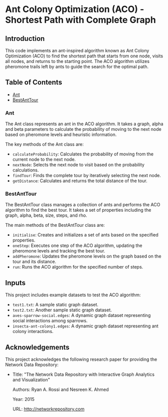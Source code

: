 # Ant Colony Optimization (ACO) - Shortest Path with Complete Graph

## Introduction

This code implements an ant-inspired algorithm known as Ant Colony Optimization (ACO) to find the shortest path that starts from one node, visits all nodes, and returns to the starting point. The ACO algorithm utilizes pheromone trails left by ants to guide the search for the optimal path.

## Table of Contents

- [Ant](https://github.com/MartinFabianIonut/University/blob/main/Year%202/Semester%204/Artificial%20Intelligence/Laboratory%204%20Optional/Ant/classes/Ant.py)
- [BestAntTour](https://github.com/MartinFabianIonut/University/blob/main/Year%202/Semester%204/Artificial%20Intelligence/Laboratory%204%20Optional/Ant/classes/BestAntTour.py)

### Ant

The Ant class represents an ant in the ACO algorithm. It takes a graph, alpha and beta parameters to calculate the probability of moving to the next node based on pheromone levels and heuristic information.

The key methods of the Ant class are:

- `calculateProbability`: Calculates the probability of moving from the current node to the next node.
- `nextNode`: Selects the next node to visit based on the probability calculations.
- `findTour`: Finds the complete tour by iteratively selecting the next node.
- `getDistance`: Calculates and returns the total distance of the tour.

### BestAntTour

The BestAntTour class manages a collection of ants and performs the ACO algorithm to find the best tour. It takes a set of properties including the graph, alpha, beta, size, steps, and rho.

The main methods of the BestAntTour class are:

- `initialise`: Creates and initializes a set of ants based on the specified properties.
- `oneStep`: Executes one step of the ACO algorithm, updating the pheromone levels and tracking the best tour.
- `addPheromone`: Updates the pheromone levels on the graph based on the tour and its distance.
- `run`: Runs the ACO algorithm for the specified number of steps.

## Inputs

This project includes example datasets to test the ACO algorithm:

- `test1.txt`: A sample static graph dataset.
- `test2.txt`: Another sample static graph dataset.
- `aves-sparrow-social.edges`: A dynamic graph dataset representing social interactions among sparrows.
- `insecta-ant-colony1.edges`: A dynamic graph dataset representing ant colony interactions.

## Acknowledgements

This project acknowledges the following research paper for providing the Network Data Repository:

- Title: "The Network Data Repository with Interactive Graph Analytics and Visualization"

  Authors: Ryan A. Rossi and Nesreen K. Ahmed

  Year: 2015

  URL: http://networkrepository.com
